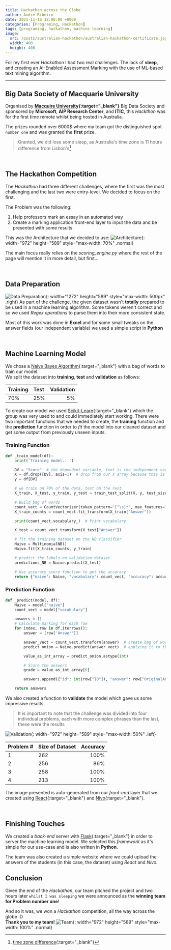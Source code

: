 ```yaml
---
title: Hackathon across the Globe
author: André Ribeiro
date: 2021-11-16 18:00:00 +0000
categories: [Programing, Hackathon]
tags: [programing, hackathon, machine learning]
image:
  src: /posts/australian-hackathon/australian-hackathon-certificate.jpg
  width: 400
  height: 400
---
```


For my first ever *Hackathon* I had two real challenges. The lack of **sleep**, and creating an AI-Enabled Assessment Marking with the use of ML-based text mining algorithm.

***

## Big Data Society of Macquarie University

Organised by **[Macquire University][macquire ranking]{:target="_blank"}** Big Data Society and sponsored by **Microsoft**, **AIP Research Center**, and **ITIC**, this *Hackthon* was for the first time remote whilst being hosted in Australia.

The prizes rounded over 6000$ where my team got the distinguished spot `number one` and was granted the **first** prize.

> Granted, we did lose some sleep, as Australia's time zone is 11 hours difference from Lisbon's[^timezone]

<br>

## The Hackathon Competition

The *Hackathon* had three different challenges, where the first was the most challenging and the last two were entry-level.
We decided to focus on the first.

The Problem was the following: 
1. Help professors mark an essay in an automated way
2. Create a marking application front-end layer to input the data and be presented with some results

This was the Architecture that we decided to use:
![Architecture](/posts/australian-hackathon/australian-hackathon-architecture.png){: width="972" height="589" style="max-width: 70%" .normal}

The main focus really relies on the *scoring_engine.py* where the rest of the page will mention it in more detail, but first...

<br>

## Data Preparation
  ![Data Preparation](/posts/australian-hackathon/australian-hackathon-data-preparation.png){: width="1272" height="589" style="max-width: 500px" .right}
  As part of the challenge, the given dataset wasn't **totally** prepared to be used in a machine learning algorithm. Some tokens weren't correct and so we used *Regex operations* to parse them into their more consistent state.

  Most of this work was done in **Excel** and for some small tweaks on the answer fields (our independent variable) we used a simple script in **Python**
  
<br>

## Machine Learning Model
We chose a [Naive Bayes Algorithm][naive bayes algorithm]{:target="_blank"} with a bag of words to train our model. 
<br>We split the dataset into **training**, **test** and **validation** as follows:

| Training                     | Test             | Validation|
|:-----------------------------|:-----------------|--------:|
| 70%                          | 25%              | 5%      |

To create our model we used [Scikit-Learn][scikit learn]{:target="_blank"} which the group was very used to and could immediately start working. 
There were two important functions that we needed to create, the **training** function and the **prediction** function in order to *fit* the model into our cleaned dataset and get some output from previously unseen inputs.

### Training Function
```python
def _train_model(df):
    print('Training model...')

    DV = "Score"  # the dependent variable, text is the independent variable here
    X = df.drop([DV], axis=1)  # drop from our X array because this is the text data that gets trained
    y = df[DV]

    # we train on 70% of the data, test on the rest
    X_train, X_test, y_train, y_test = train_test_split(X, y, test_size=0.30)

    # Build bag of words
    count_vect = CountVectorizer(token_pattern="[^\s]*", max_features=100)
    X_train_counts = count_vect.fit_transform(X_train["Answer"])

    print(count_vect.vocabulary_)  # Print vocabulary

    X_test = count_vect.transform(X_test["Answer"])

    # fit the training dataset on the NB classifier
    Naive = MultinomialNB()
    Naive.fit(X_train_counts, y_train)

    # predict the labels on validation dataset
    predictions_NB = Naive.predict(X_test)

    # Use accuracy_score function to get the accuracy
    return {"naive": Naive, "vocabulary": count_vect, "accuracy": accuracy_score(predictions_NB, y_test) * 100}
```

### Prediction Function
```python
def _predict(model, df):
    Naive = model["naive"]
    count_vect = model["vocabulary"]

    answers = []
    # Calculate marking for each row
    for index, row in df.iterrows():
        answer = [row['Answer']]

        answer_vect = count_vect.transform(answer)  # create bag of words
        predict_onion = Naive.predict(answer_vect)  # applying it to the trained model

        value_as_int_array = predict_onion.astype(int)

        # Score the answers
        grade = value_as_int_array[0]

        answers.append({"id": int(row["ID"]), "answer": row["OriginalAnswer"], "grade": int(grade)})

    return answers
```

We also created a function to **validate** the model which gave us some impressive results.
> It is important to note that the challenge was divided into four individual problems, each with more complex phrases than the last,
> these were the results

![Validation](/posts/australian-hackathon/australian-hackathon-validation.png){: width="972" height="589" style="max-width: 50%" .left}

| Problem #                     | Size of Dataset            | Accuracy|
|:-----------------------------|:-----------------|--------:|
| 1                         | 262             | 100%      |
| 2                         | 256             | 86%      |
| 3                         | 258             | 100%      |
| 4                         | 213             | 100%      |

The image presented is auto-generated from our *front-end* layer that we created using [React][react]{:target="_blank"} and [Nivo][nivo]{:target="_blank"}.

<br>

## Finishing Touches

We created a *back-end* server with [Flask][flask]{:target="_blank"} in order to server the machine learning model. We selected this *framework* as it's simple for our use-case and is also written in **Python**.

The team was also created a simple website where we could upload the answers of the students (in this case, the dataset) using *React* and *Nivo*.

## Conclusion

Given the end of the *Hackathon*, our team pitched the project and two hours later `whilst I was sleeping` we were announced as the **winning team for Problem number one**!

And so it was, we won a *Hackathon* competition, all the way across the globe :D 
<br>
**Thank you to my team!**
![Team](/posts/australian-hackathon/australian-hackathon-team.png){: width="972" height="589" style="max-width: 100%" .normal}


[naive bayes algorithm]: https://www.analyticsvidhya.com/blog/2017/09/naive-bayes-explained/
[macquire ranking]: https://www.mastersportal.com/rankings-reviews/11164/macquarie-university.html
[time zone difference]: https://24timezones.com/difference/lisbon/sydney
[scikit learn]: https://scikit-learn.org/stable/
[react]: https://reactjs.org/
[nivo]: https://nivo.rocks/
[flask]: https://flask.palletsprojects.com/en/2.0.x/
[^timezone]: [time zone difference]{:target="_blank"}